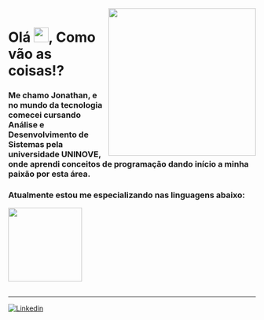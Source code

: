 
</br>
</br>

<img align="right" src="https://github.com/josepholiveira/josepholiveira/blob/master/images/illustration.png" min-width="300px" max-width="300px" width="300px" align="right"/>

# Olá <img src="https://raw.githubusercontent.com/kaueMarques/kaueMarques/master/hi.gif" width="30px">, Como vão as coisas!?

### Me chamo Jonathan, e no mundo da tecnologia comecei cursando Análise e Desenvolvimento de Sistemas pela universidade UNINOVE, onde aprendi conceitos de programação dando início a minha paixão por esta área.

### Atualmente estou me especializando nas linguagens abaixo:

<div>
  <a href="https://github.com/DVJonathanSouza">
  <img height="150em" src="https://github-readme-stats.vercel.app/api/top-langs/?username=DVJonathanSouza&layout=compact&langs_count=8&theme=dracula"/>
  <div>
    </br>
  
 ---
    
  <a href="https://www.linkedin.com/in/jonathan-souza-1702/">
    <img src="https://img.shields.io/badge/-Linkedin-1C1C1C?style=for-the-badge&logo=Linkedin&logoColor=00FFFF&link=https:https://www.linkedin.com/in/jonathan-souza-1702/" alt="Linkedin">
    </a>

